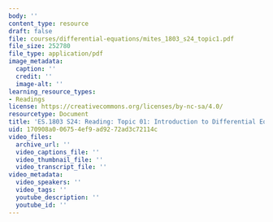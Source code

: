 ```yaml
---
body: ''
content_type: resource
draft: false
file: courses/differential-equations/mites_1803_s24_topic1.pdf
file_size: 252780
file_type: application/pdf
image_metadata:
  caption: ''
  credit: ''
  image-alt: ''
learning_resource_types:
- Readings
license: https://creativecommons.org/licenses/by-nc-sa/4.0/
resourcetype: Document
title: 'ES.1803 S24: Reading: Topic 01: Introduction to Differential Equations'
uid: 170908a0-0675-4ef9-ad92-72ad3c72114c
video_files:
  archive_url: ''
  video_captions_file: ''
  video_thumbnail_file: ''
  video_transcript_file: ''
video_metadata:
  video_speakers: ''
  video_tags: ''
  youtube_description: ''
  youtube_id: ''
---
```

